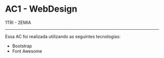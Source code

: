 <h1>AC1 - WebDesign</h1>
<p>1TRI - 2EMIA</p>
<hr>
<p>Essa AC foi realizada utilizando as seguintes tecnologias: </p>
<ul>
  <li>Bootstrap</li>
  <li>Font Awesome</li>
</ul>
